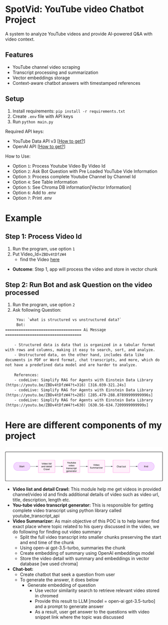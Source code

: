 # SpotVid: YouTube video Chatbot Project

A system to analyze YouTube videos and provide AI-powered Q&A with video context.

## Features
- YouTube channel video scraping
- Transcript processing and summarization
- Vector embeddings storage
- Context-aware chatbot answers with timestamped references

## Setup
1. Install requirements: `pip install -r requirements.txt`
2. Create `.env` file with API keys
3. Run `python main.py`

Required API keys:
- YouTube Data API v3 [[How to get?](https://developers.google.com/youtube/v3/getting-started)]
- OpenAI API [[How to get?](https://help.openai.com/en/articles/4936850-where-do-i-find-my-openai-api-key)]

How to Use:
- Option `1`: Process Youtube Video By Video Id
- Option `2`: Ask Bot Question with Pre Loaded YouTube Vide Information
- Option `3`: Process complete Youtube Channel by Channel Id
- Option `4`: See Table information
- Option `5`: See Chroma DB information[Vector Information]
- Option `6`: Add to .env
- Option `7`: Print .env

# Example

## Step 1: Process Video Id 
1. Run the program, use option `1`
2. Put Video_Id=`ZBDv4tDfzW4` 
    - find the Video [here](https://www.youtube.com/watch?v=ZBDv4tDfzW4)
- **Outcome**: Step 1, app will process the video and store in vector chunk

## Step 2: Run Bot and ask Question on the video processed
1. Run the program, use option `2`
2. Ask following Question:
```
     You: `what is structured vs unstructured data?`
     Bot:
================================== Ai Message ==================================

    - Structured data is data that is organized in a tabular format with rows and columns, making it easy to search, sort, and analyze.
    - Unstructured data, on the other hand, includes data like documents in PDF or Word format, chat transcripts, and more, which do not have a predefined data model and are harder to analyze.

    References:
    - codeLive: Simplify RAG for Agents with Einstein Data Library (https://youtu.be/ZBDv4tDfzW4?t=316) [316.039-321.24s]
    - codeLive: Simplify RAG for Agents with Einstein Data Library (https://youtu.be/ZBDv4tDfzW4?t=285) [285.479-288.87899999999996s]
    - codeLive: Simplify RAG for Agents with Einstein Data Library (https://youtu.be/ZBDv4tDfzW4?t=630) [630.56-634.7209999999999s]
```

# Here are different components of my project
![alt text](readme-files/details_about_my_app.png)
- **Video list and detail Crawl:** This module help me get videos in provided channel/video id and finds additional details of video such as video url, title, description, length etc.
- **You-tube video transcript generator:** This is responsible for getting complete video transcript using python library called youtube_transcript_api
- **Video Summarizer:** As main objective of this POC is to help leaner find exact place where topic related to his query discussed in the video, we do following for finding out video summary
  - Split the full video transcript into smaller chunks preserving the start and end time of the chunk
  - Using open-ai gpt-3.5-turbo, summaries the chunk
  - Create embedding of summary using OpenAI embeddings model
  - Store the video detail with summary and embeddings in vector database [we used chroma]
- **Chat-bot:**
  - Create chatbot that seek a question from user
  - To generate the answer, it does below
    - Generate embedding of question
      - Use vector similarity search to retrieve relevant video stored in chromed
      - Provide this result to LLM [model = open-ai gpt-3.5-turbo] and a prompt to generate answer
      - As a result, user get answer to the questions with video snippet link where the topic was discussed
